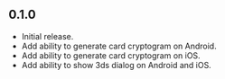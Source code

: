 ## 0.1.0

* Initial release.
* Add ability to generate card cryptogram on Android.
* Add ability to generate card cryptogram on iOS.
* Add ability to show 3ds dialog on Android and iOS.

